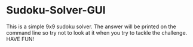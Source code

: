 # Sudoku-Solver-GUI

This is a simple 9x9 sudoku solver. The answer will be printed on the command line so try not to look at it when you try to tackle the challenge. HAVE FUN!
